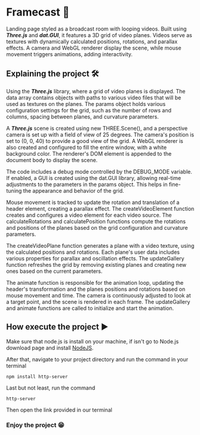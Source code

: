 # Framecast 🎥
Landing page styled as a broadcast room with looping videos. Built using _**Three.js**_ and _**dat.GUI**_, it features a 3D grid of video planes. Videos serve as textures with dynamically calculated positions, rotations, and parallax effects. A camera and WebGL renderer display the scene, while mouse movement triggers animations, adding interactivity.

## Explaining the project 🛠️
Using the _**Three.js**_ library, where a grid of video planes is displayed. The data array contains objects with paths to various video files that will be used as textures on the planes. The params object holds various configuration settings for the grid, such as the number of rows and columns, spacing between planes, and curvature parameters.

A _**Three.js**_ scene is created using new THREE.Scene(), and a perspective camera is set up with a field of view of 25 degrees. The camera's position is set to (0, 0, 40) to provide a good view of the grid. A WebGL renderer is also created and configured to fill the entire window, with a white background color. The renderer's DOM element is appended to the document body to display the scene.

The code includes a debug mode controlled by the DEBUG_MODE variable. If enabled, a GUI is created using the dat.GUI library, allowing real-time adjustments to the parameters in the params object. This helps in fine-tuning the appearance and behavior of the grid.

Mouse movement is tracked to update the rotation and translation of a header element, creating a parallax effect. The createVideoElement function creates and configures a video element for each video source. The calculateRotations and calculatePosition functions compute the rotations and positions of the planes based on the grid configuration and curvature parameters.

The createVideoPlane function generates a plane with a video texture, using the calculated positions and rotations. Each plane's user data includes various properties for parallax and oscillation effects. The updateGallery function refreshes the grid by removing existing planes and creating new ones based on the current parameters.

The animate function is responsible for the animation loop, updating the header's transformation and the planes positions and rotations based on mouse movement and time. The camera is continuously adjusted to look at a target point, and the scene is rendered in each frame. The updateGallery and animate functions are called to initialize and start the animation.

## How execute the project ▶️

Make sure that node.js is install on your machine, if isn't go to Node.js download page and install [NodeJS](https://nodejs.org/en/download).

After that, navigate to your project directory and run the command in your terminal 
```
npm install http-server
```

Last but not least, run the command 
```
http-server
```
Then open the link provided in our terminal

### Enjoy the project 😁
